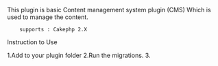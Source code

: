 This plugin is basic Content management system plugin (CMS) Which  is used to manage the content.


        supports : Cakephp 2.X

Instruction to Use

1.Add to your plugin folder
2.Run the migrations.
3.
